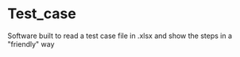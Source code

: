 # Test_case
Software built to read a test case file in .xlsx and show the steps in a "friendly" way
